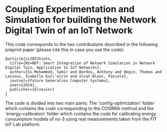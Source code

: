 # Coupling Experimentation and Simulation for building the Network Digital Twin of an IoT Network
This code corresponds to the two contributions described in the following preprint paper (please cite this in case you use the code):

```
@article{si2023hints,
  title={NS+NDT: Smart Integration of Network Simulation in Network Digital Twin, Application to IoT Networks},
  author={Si-Mohammed, Samir and Bardou, Anthony and Begin, Thomas and Lassous, Isabelle Gu{\'e}rin and Vicat-Blanc, Pascale},
  journal={Future Generation Computer Systems},
  year={2024},
  publisher={Elsevier}
}
```

The code is divided into two main parts: The 'config-optimization' folder which contains the code corresponding to the COSIMIA method and the 'energy-calibration' folder which contains the code for calibrating energy consumption models of ns-3 using real measurements taken from the FIT IoT-Lab platform.